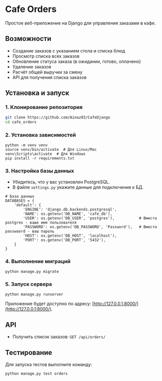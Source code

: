 # Cafe Orders

Простое веб-приложение на Django для управления заказами в кафе.

## Возможности
- Создание заказов с указанием стола и списка блюд
- Просмотр списка всех заказов
- Обновление статуса заказа (в ожидании, готово, оплачено)
- Удаление заказов
- Расчёт общей выручки за смену
- API для получения списка заказов

## Установка и запуск
### 1. Клонирование репозитория
```bash
git clone https://github.com/Ainaz03/CafeDjango
cd cafe_orders
```

### 2. Установка зависимостей
```
python -m venv venv
source venv/bin/activate  # Для Linux/Mac
venv\Scripts\activate  # Для Windows
pip install -r requirements.txt
```

### 3. Настройка базы данных
- Убедитесь, что у вас установлен PostgreSQL.
- В файле `settings.py` укажите данные для подключения к БД.
```
# База данных
DATABASES = {
    'default': {
        'ENGINE': 'django.db.backends.postgresql',
        'NAME': os.getenv('DB_NAME', 'cafe_db'),
        'USER': os.getenv('DB_USER', 'postgres'),           # Вместо postgres - ваше имя пользователя
        'PASSWORD': os.getenv('DB_PASSWORD', 'Password'),   # Вместо passwaord - ваш пароль
        'HOST': os.getenv('DB_HOST', 'localhost'),
        'PORT': os.getenv('DB_PORT', '5432'),
    }
}
```

### 4. Выполнение миграций
```
python manage.py migrate
```

### 5. Запуск сервера
```
python manage.py runserver
```
Приложение будет доступно по адресу: [http://127.0.0.1:8000/](http://127.0.0.1:8000/).

## API
- Получить список заказов: `GET /api/orders/`

## Тестирование
Для запуска тестов выполните команду:
```bash
python manage.py test orders
```
